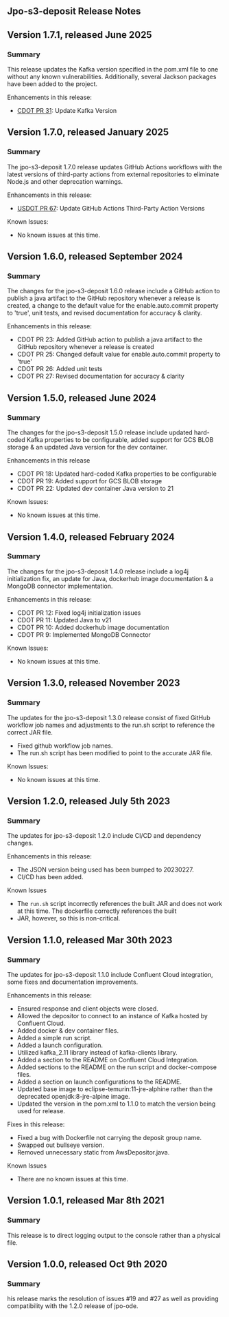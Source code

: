 Jpo-s3-deposit Release Notes
----------------------------

Version 1.7.1, released June 2025
----------------------------------------
### **Summary**
This release updates the Kafka version specified in the pom.xml file to one without any known vulnerabilities. Additionally, 
several Jackson packages have been added to the project.

Enhancements in this release:
- [CDOT PR 31](https://github.com/CDOT-CV/jpo-s3-deposit/pull/31): Update Kafka Version


Version 1.7.0, released January 2025
----------------------------------------
### **Summary**
The jpo-s3-deposit 1.7.0 release updates GitHub Actions workflows with the latest versions of third-party actions from external 
repositories to eliminate Node.js and other deprecation warnings.

Enhancements in this release:
- [USDOT PR 67](https://github.com/usdot-jpo-ode/jpo-s3-deposit/pull/67): Update GitHub Actions Third-Party Action Versions

Known Issues:
- No known issues at this time.


Version 1.6.0, released September 2024
----------------------------------------
### **Summary**
The changes for the jpo-s3-deposit 1.6.0 release include a GitHub action to publish a java artifact to the GitHub repository whenever 
a release is created, a change to the default value for the enable.auto.commit property to 'true', unit tests, and revised documentation 
for accuracy & clarity.

Enhancements in this release:
- CDOT PR 23: Added GitHub action to publish a java artifact to the GitHub repository whenever a release is created
- CDOT PR 25: Changed default value for enable.auto.commit property to 'true'
- CDOT PR 26: Added unit tests
- CDOT PR 27: Revised documentation for accuracy & clarity


Version 1.5.0, released June 2024
----------------------------------------
### **Summary**
The changes for the jpo-s3-deposit 1.5.0 release include updated hard-coded Kafka properties to be configurable, added support for GCS 
BLOB storage & an updated Java version for the dev container.

Enhancements in this release
- CDOT PR 18: Updated hard-coded Kafka properties to be configurable
- CDOT PR 19: Added support for GCS BLOB storage
- CDOT PR 22: Updated dev container Java version to 21

Known Issues:
- No known issues at this time.


Version 1.4.0, released February 2024
----------------------------------------

### **Summary**
The changes for the jpo-s3-deposit 1.4.0 release include a log4j initialization fix, an update for Java, dockerhub image documentation & 
a MongoDB connector implementation.

Enhancements in this release:
- CDOT PR 12: Fixed log4j initialization issues
- CDOT PR 11: Updated Java to v21
- CDOT PR 10: Added dockerhub image documentation
- CDOT PR 9: Implemented MongoDB Connector

Known Issues:
- No known issues at this time.


Version 1.3.0, released November 2023
----------------------------------------

### **Summary**
The updates for the jpo-s3-deposit 1.3.0 release consist of fixed GitHub workflow job names and adjustments to the run.sh script to 
reference the correct JAR file.
- Fixed github workflow job names.
- The run.sh script has been modified to point to the accurate JAR file.

Known Issues:
- No known issues at this time.


Version 1.2.0, released July 5th 2023
----------------------------------------

### **Summary**
The updates for jpo-s3-deposit 1.2.0 include CI/CD and dependency changes.

Enhancements in this release:
- The JSON version being used has been bumped to 20230227.
- CI/CD has been added.

Known Issues
- The `run.sh` script incorrectly references the built JAR and does not work at this time. The dockerfile correctly references the built 
- JAR, however, so this is non-critical.
  
Version 1.1.0, released Mar 30th 2023
----------------------------------------

### **Summary**
The updates for jpo-s3-deposit 1.1.0 include Confluent Cloud integration, some fixes and documentation improvements.

Enhancements in this release:
- Ensured response and client objects were closed.
-	Allowed the depositor to connect to an instance of Kafka hosted by Confluent Cloud.
-	Added docker & dev container files.
-	Added a simple run script.
-	Added a launch configuration.
-	Utilized kafka_2.11 library instead of kafka-clients library.
-	Added a section to the README on Confluent Cloud Integration.
-	Added sections to the README on the run script and docker-compose files.
-	Added a section on launch configurations to the README.
-	Updated base image to eclipse-temurin:11-jre-alphine rather than the deprecated openjdk:8-jre-alpine image.
-	Updated the version in the pom.xml to 1.1.0 to match the version being used for release.

Fixes in this release:
-	Fixed a bug with Dockerfile not carrying the deposit group name.
-	Swapped out bullseye version.
-	Removed unnecessary static from AwsDepositor.java.

Known Issues
-	There are no known issues at this time.

Version 1.0.1, released Mar 8th 2021
----------------------------------------

### **Summary**
This release is to direct logging output to the console rather than a physical file.

Version 1.0.0, released Oct 9th 2020
----------------------------------------

### **Summary**
his release marks the resolution of issues #19 and #27 as well as providing compatibility with the 1.2.0 release of jpo-ode.
